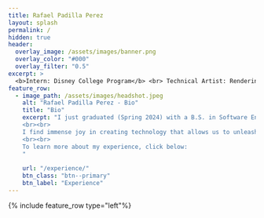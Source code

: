 ```yaml
---
title: Rafael Padilla Perez
layout: splash
permalink: /
hidden: true
header:
  overlay_image: /assets/images/banner.png
  overlay_color: "#000"
  overlay_filter: "0.5"
excerpt: >
  <b>Intern: Disney College Program</b> <br> Technical Artist: Rendering, Simulation, Tools, Pipeline.
feature_row:
  - image_path: /assets/images/headshot.jpeg
    alt: "Rafael Padilla Perez - Bio"
    title: "Bio"
    excerpt: "I just graduated (Spring 2024) with a B.S. in Software Engineering from San Jose State University with Latin Honors. I'm extremely passionate about computer graphics, art, and working with the so many talented individuals around us. That's why I dream of building a career in technical art. 
    <br><br>
    I find immense joy in creating technology that allows us to unleash our imagination without bounds, and using it to create impactful works and stories that make others smile, from renders and feature films to video games. As they say in one famous studio, the technology drives the story, and the story drives the technology!
    <br><br>
    To learn more about my experience, click below:
    "
    
    url: "/experience/"
    btn_class: "btn--primary"
    btn_label: "Experience"
---
```


{% include feature_row type="left"%}